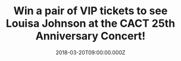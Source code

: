 ---
campaign-uuid: "c-8422b0b3-f25b-4455-b981-a452db794f21"
type: "Preview"
category: "Competition"
date: "2018-03-20T09:00:00.000Z"
end-date: "2018-04-10T23:59:00.000Z"
disable-form: false
is_promoted: false
has_entry_page: true
title: "Win a pair of VIP tickets to see Louisa Johnson at the CACT 25th Anniversary\
  \ Concert!"
competition-description: "<p>Charlton Athletic Community Trust has been bringing opportunity\
  \ and social change to communities for more than two decades! To celebrate their\
  \ 25th Anniversary the X Factor winner Louisa Johnson will headline an exclusive\
  \ concert sponsored by Andrews Air Conditioning and we want YOU to be there!</p>\
  \ \r\n<p>Click on the link to get involved!</p>"
hero-header: "Win a pair of VIP tickets to see Louisa Johnson live at Indigo at The\
  \ O2!"
terms-confirmation: "N/A"
banner-img: "https://assets.expresslyapp.com/asset-072ad130-3e3d-4f0c-bbab-85d16abd0fdc.jpg"
logo-left-href: "https://www.andrews-sykes.com"
logo-left-image: "https://assets.expresslyapp.com/asset-5b986a97-efdb-4e15-8988-4f27d58a32e0.jpg"
logo-left-title: "Andrews Air Conditioning"
bg-image-hero: "https://assets.expresslyapp.com/asset-7f0f6a5c-978a-4922-aa07-881625bf13dc.jpg"
bg-image-first: "https://assets.expresslyapp.com/asset-e736785f-1f06-47d2-ada7-ecf394294b22.jpg"
bg-image-second: "https://assets.expresslyapp.com/asset-6a29aa5f-38c4-48a6-916a-be23d41baee6.jpg"
bg-image-third: "https://assets.expresslyapp.com/asset-abb6e58a-e574-4b71-a14e-c364e6b8a037.jpg"
section1-content: "The 25th Anniversary Committee of the Charlton Athletic Community\
  \ Trust is excited to announce an exclusive concert in order to support projects\
  \ at the heart of the community and where the X Factor winner Louisa Johnson will\
  \ perform live!"
section2-content: "The country’s leading supplier of specialist cooling services and\
  \ operate temporary solutions to clients across a full scale of industries, Andrews\
  \ Air conditioning, <a href=“https://www.andrews-sykes.com/air-conditioning/\">https://www.andrews-sykes.com/air-conditioning/</a>\
  \ is the sponsor of this amazing concert and thanks to them and NME, you could win\
  \ a pair of VIP tickets to attend the event!"
section3-content: "<p>The X Factor winner, Louisa Johnson will headline The 25th Anniversary\
  \ concert at Indigo at The O2 on Friday 18 May where Radio and TV personality Dave\
  \ Berry will host the concert in which all funds raised will go to support the organisation’\
  s activities! \r\nWe have a pair of VIP tickets to see her perform live and to meet\
  \ and greet Louisa herself!</p> \r\n<p>If you are over 16 and a big fan of Louisa\
  \ Johnson, complete the form below to be in with a chance to see her perform live!</p>\r\
  \n<p>Good luck!</p>"
entry-title: "A pair of VIP tickets to see Louisa Johnson at the CACT 25th Anniversary\
  \ Concert"
entry-content: "<p>Enter the draw to win a pair of VIP tickets to see Louisa Johnson\
  \ at the CACT 25th Anniversary Concert by completing the form below before 23:59\
  \ on 10/04/2018.</p>"
has-winner: false
prize-description: "A pair of VIP tickets to see Louisa Johnson at the CACT 25th Anniversary\
  \ Concert"
prize-restrictions: "No-one below the age of 16 may enter the competition"
---